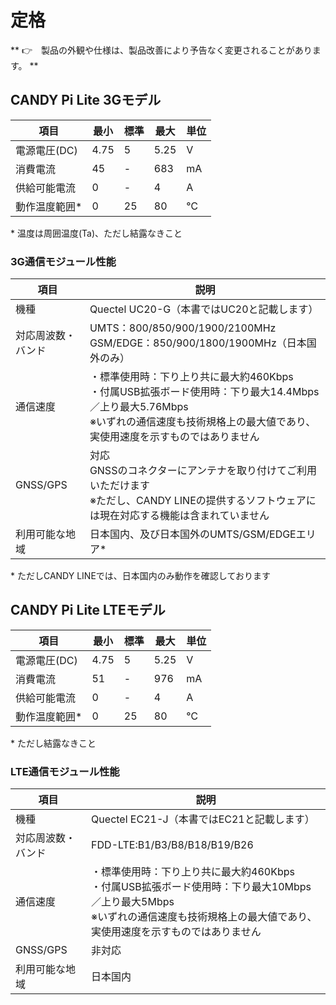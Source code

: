 <!-- toc -->

# 定格

** 👉　製品の外観や仕様は、製品改善により予告なく変更されることがあります。 **

## CANDY Pi Lite 3Gモデル

| 項目            |  最小 | 標準 | 最大 | 単位 |
| -------------- | ----- | --- | ---- | --- |
|  電源電圧(DC)    | 4.75 |  5  | 5.25 | V   |
|  消費電流        | 45   |  -  | 683  | mA  |
|  供給可能電流     | 0    |  -  | 4    | A   |
|  動作温度範囲*    | 0    | 25  | 80   | ℃   |

\* 温度は周囲温度(Ta)、ただし結露なきこと

### 3G通信モジュール性能

| 項目             | 説明                                  |
| --------------- | ------------------------------------- |
| 機種             | Quectel UC20-G（本書ではUC20と記載します） |
| 対応周波数・バンド | UMTS：800/850/900/1900/2100MHz<br>GSM/EDGE：850/900/1800/1900MHz（日本国外のみ）|
| 通信速度         | ・標準使用時：下り上り共に最大約460Kbps<br>・付属USB拡張ボード使用時：下り最大14.4Mbps／上り最大5.76Mbps<br>※いずれの通信速度も技術規格上の最大値であり、実使用速度を示すものではありません |
| GNSS/GPS        | 対応<br>GNSSのコネクターにアンテナを取り付けてご利用いただけます<br>※ただし、CANDY LINEの提供するソフトウェアには現在対応する機能は含まれていません |
| 利用可能な地域    | 日本国内、及び日本国外のUMTS/GSM/EDGEエリア* |

\* ただしCANDY LINEでは、日本国内のみ動作を確認しております

## CANDY Pi Lite LTEモデル

| 項目            |  最小 | 標準 | 最大 | 単位 |
| -------------- | ----- | --- | ---- | --- |
|  電源電圧(DC)    | 4.75 |  5  | 5.25 | V   |
|  消費電流        | 51   |  -  | 976  | mA  |
|  供給可能電流     | 0    |  -  | 4    | A   |
|  動作温度範囲*    | 0    | 25  | 80   | ℃   |

\* ただし結露なきこと

### LTE通信モジュール性能

| 項目             | 説明                                  |
| --------------- | ------------------------------------- |
| 機種             | Quectel EC21-J（本書ではEC21と記載します） |
| 対応周波数・バンド | FDD-LTE:B1/B3/B8/B18/B19/B26 |
| 通信速度         | ・標準使用時：下り上り共に最大約460Kbps<br>・付属USB拡張ボード使用時：下り最大10Mbps／上り最大5Mbps<br>※いずれの通信速度も技術規格上の最大値であり、実使用速度を示すものではありません |
| GNSS/GPS        | 非対応                     |
| 利用可能な地域    | 日本国内                   |
